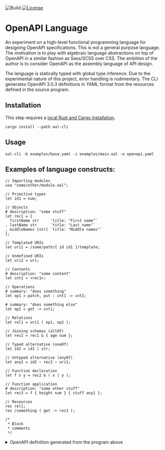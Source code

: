 ![Build](https://img.shields.io/github/workflow/status/ebastien/openapi-lang/ci)
[![License](https://img.shields.io/badge/license-Apache_2.0-blue.svg)](https://opensource.org/licenses/Apache-2.0)

# OpenAPI Language

An experiment on a high-level functional programming language for designing
OpenAPI specifications.
This is not a general purpose language.
The motivation is to play with algebraic language abstractions on top of OpenAPI
in a similar fashion as Sass/SCSS over CSS.
The ambition of the author is to consider OpenAPI as the assembly language of API design. 

The language is statically typed with global type inference.
Due to the experimental nature of this project, error handling is rudimentary.
The CLI generates OpenAPI 3.0.3 definitions in YAML format from the resources defined
in the source program.

## Installation

This step requires a [local Rust and Cargo installation](https://doc.rust-lang.org/cargo/getting-started/installation.html).

```
cargo install --path oal-cli
```

## Usage

```
oal-cli -b examples/base.yaml -i examples/main.oal -o openapi.yaml
```

## Examples of language constructs:
```
// Importing modules
use "some/other/module.oal";
```
```
// Primitive types
let id1 = num;
```
```
// Objects
# description: "some stuff"
let rec1 = {
  firstName str     `title: "First name"`
, lastName str      `title: "Last name"`
, middleNames [str] `title: "Middle names"`
};
```
```
// Templated URIs
let uri1 = /some/path/{ id id1 }/template;
```
```
// Undefined URIs
let uri2 = uri;
```
```
// Contents
# description: "some content"
let cnt1 = <rec1>;
```
```
// Operations
# summary: "does something"
let op1 = patch, put : cnt1 -> cnt1;

# summary: "does something else"
let op2 = get -> cnt1;
```
```
// Relations
let rel1 = uri1 ( op1, op2 );
```
```
// Joining schemas (allOf)
let rec2 = rec1 & { age num };
```
```
// Typed alternative (oneOf)
let id2 = id1 | str;
```
```
// Untyped alternative (anyOf)
let any1 = id2 ~ rec2 ~ uri1;
```
```
// Function declaration
let f x y = rec2 & ( x | y );
```
```
// Function application
# description: "some other stuff"
let rec3 = f { height num } { stuff any1 };
```
```
// Resources
res rel1;
res /something ( get -> rec3 );
```
```
/*
 * Block
 * comments
 */
```

<details>
  <summary>OpenAPI definition generated from the program above</summary>

```yaml
---
openapi: 3.0.3
info:
  title: Test OpenAPI specification
  version: 0.1.0
servers:
  - url: /
paths:
  "/some/path/{id}/template":
    get:
      summary: does something else
      responses:
        default:
          description: some content
          content:
            application/json:
              schema:
                description: some stuff
                type: object
                properties:
                  firstName:
                    title: First name
                    type: string
                  lastName:
                    title: Last name
                    type: string
                  middleNames:
                    title: Middle names
                    type: array
                    items:
                      type: string
    put:
      summary: does something
      requestBody:
        description: some content
        content:
          application/json:
            schema:
              description: some stuff
              type: object
              properties:
                firstName:
                  title: First name
                  type: string
                lastName:
                  title: Last name
                  type: string
                middleNames:
                  title: Middle names
                  type: array
                  items:
                    type: string
      responses:
        default:
          description: some content
          content:
            application/json:
              schema:
                description: some stuff
                type: object
                properties:
                  firstName:
                    title: First name
                    type: string
                  lastName:
                    title: Last name
                    type: string
                  middleNames:
                    title: Middle names
                    type: array
                    items:
                      type: string
    patch:
      summary: does something
      requestBody:
        description: some content
        content:
          application/json:
            schema:
              description: some stuff
              type: object
              properties:
                firstName:
                  title: First name
                  type: string
                lastName:
                  title: Last name
                  type: string
                middleNames:
                  title: Middle names
                  type: array
                  items:
                    type: string
      responses:
        default:
          description: some content
          content:
            application/json:
              schema:
                description: some stuff
                type: object
                properties:
                  firstName:
                    title: First name
                    type: string
                  lastName:
                    title: Last name
                    type: string
                  middleNames:
                    title: Middle names
                    type: array
                    items:
                      type: string
    parameters:
      - in: path
        name: id
        required: true
        schema:
          type: number
        style: simple
  /something:
    get:
      responses:
        default:
          description: some other stuff
          content:
            application/json:
              schema:
                description: some other stuff
                allOf:
                  - allOf:
                      - description: some stuff
                        type: object
                        properties:
                          firstName:
                            title: First name
                            type: string
                          lastName:
                            title: Last name
                            type: string
                          middleNames:
                            title: Middle names
                            type: array
                            items:
                              type: string
                      - type: object
                        properties:
                          age:
                            type: number
                  - oneOf:
                      - type: object
                        properties:
                          height:
                            type: number
                      - type: object
                        properties:
                          stuff:
                            anyOf:
                              - oneOf:
                                  - type: number
                                  - type: string
                              - allOf:
                                  - description: some stuff
                                    type: object
                                    properties:
                                      firstName:
                                        title: First name
                                        type: string
                                      lastName:
                                        title: Last name
                                        type: string
                                      middleNames:
                                        title: Middle names
                                        type: array
                                        items:
                                          type: string
                                  - type: object
                                    properties:
                                      age:
                                        type: number
                              - example: "/some/path/{id}/template"
                                type: string
                                format: uri-reference
```
</details>
